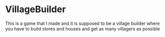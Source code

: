 # VillageBuilder
This is a game that I made and it is supposed to be a village builder where you have to build stores and houses and get as many villagers as possible
